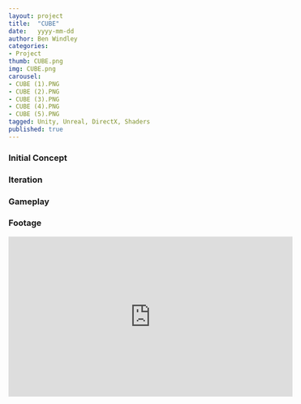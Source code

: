 ```yaml
---
layout: project
title:  "CUBE"
date:   yyyy-mm-dd
author: Ben Windley
categories:
- Project
thumb: CUBE.png
img: CUBE.png
carousel:
- CUBE (1).PNG
- CUBE (2).PNG
- CUBE (3).PNG
- CUBE (4).PNG
- CUBE (5).PNG
tagged: Unity, Unreal, DirectX, Shaders
published: true
---
```


### Initial Concept



### Iteration



### Gameplay



### Footage

<p style="text-align: center">
<iframe width="560" height="315" src="https://www.youtube.com/embed/tkCvXTQ-Upc?rel=0&amp;showinfo=0" frameborder="0" allow="autoplay; encrypted-media" allowfullscreen></iframe>
</p>